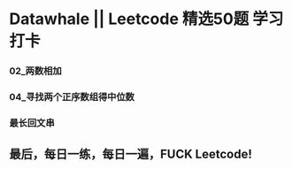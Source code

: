 # Datawhale || Leetcode 精选50题 学习打卡
### 02_两数相加
### 04_寻找两个正序数组得中位数
### 最长回文串


## 最后，每日一练，每日一遍，FUCK Leetcode!
